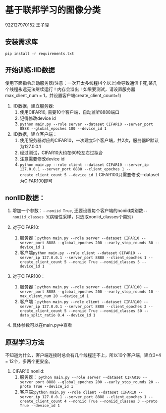 # 基于联邦学习的图像分类
922127970152 王子骏

## 安装需求库
`pip install -r requirements.txt`
## 开始训练:IID数据
使用下面指令启动服务器(注意：一次开太多线程(4个以上)会导致通信卡死,某几个线程永远无法继续运行！内存会溢出！如果要测试，请设置服务器max_client_num = 1，并设置客户端create_client_count=1)
1. IID数据，建立服务器:
   1. 使用CIFAR10, 需要10个客户端，自动监听8888端口
   2. 记得修改device id
   3. `python main.py --role server --dataset CIFAR10 --server_port 8888 --global_epoches 100 --device_id 1`
2. IID数据，建立客户端：
   1. 使用服务器对应的CIFAR10，一次建立5个客户端，共2次，服务器IP默认为127.0.0.1
   2. 经过测试，CIFAR10大约在60轮左右过拟合
   3. 注意需要修改device id
   4. `python main.py --role client --dataset CIFAR10 --server_ip 127.0.0.1 --server_port 8888 --client_epoches 1 --create_client_count 5 --device_id 1`
CIFAR100只需要修改--dataset 为CIFAR100即可

## nonIID数据：
1. 增加一个参数：`--noniid True`, 还要设置每个客户端的noniid类别数`--noniid_classes 3`(病理性采样，只选取noniid_classes个类别)

2. 对于CIFAR10: 
   1. 服务器：`python main.py --role server --dataset CIFAR10 --server_port 8888 --global_epoches 200 --early_stop_rounds 30 --device_id 1 `
   2. 客户端`python main.py --role client --dataset CIFAR10 --server_ip 127.0.0.1 --server_port 8888 --client_epoches 1 --create_client_count 5 --noniid True --noniid_classes 5 --device_id 1`
3. 对于CIFAR100：
   1. 服务器：`python main.py --role server --dataset CIFAR100 --server_port 8888 --global_epoches 200 --early_stop_rounds 10 --max_client_num 20 --device_id 1 `
   2. 客户端：`python main.py --role client --dataset CIFAR100 --server_ip 127.0.0.1 --server_port 8888 --client_epoches 3 --create_client_count 5 --noniid True --noniid_classes 50 --data_split_ratio 0.4 --device_id 1`
3. 具体参数可以在main.py中查看
## 原型学习方法
不知道为什么，客户端连接时总会有几个线程连不上，所以10个客户端，建立3*4 = 12个，多两个更安全。
1. CIFAR10 noniid:
    1. 服务器： `python main.py --role server --dataset CIFAR10 --server_port 8888 --global_epoches 200 --early_stop_rounds 20 --proto True --device_id 1`
    2. 客户端:`python main.py --role client --dataset CIFAR10 --server_ip 127.0.0.1 --server_port 8888 --client_epoches 1 --create_client_count 4 --noniid True --noniid_classes 3 --proto True --device_id 1`